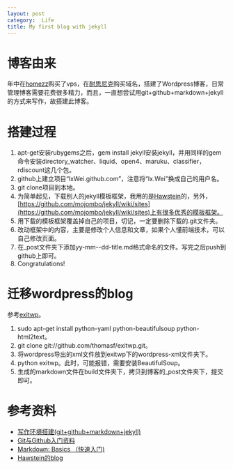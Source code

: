 ```yaml
---
layout: post
category:  Life
title: My first blog with jekyll
---
```


# 博客由来
年中在[homezz](http://www.homezz.com/)购买了vps，在[耐思尼克](http://www.iisp.com/)购买域名，搭建了Wordpress博客，日常管理博客需要花费很多精力，而且，一直想尝试用git+github+markdown+jekyll的方式来写作，故搭建此博客。
# 搭建过程
1. apt-get安装rubygems之后，gem install jekyll安装jekyll，并用同样的gem命令安装directory_watcher、liquid、open4、maruku、classifier，rdiscount这几个包。
2. github上建立项目“lxWei.github.com”，注意将“lx.Wei”换成自己的用户名。
3. git clone项目到本地。
4. 为简单起见，下载别人的jekyll模板框架，我用的是[Hawstein](https://github.com/Hawstein/hawstein.github.com)的，另外，[https://github.com/mojombo/jekyll/wiki/sites](https://github.com/mojombo/jekyll/wiki/sites)上有很多优秀的模板框架。
5. 用下载的模板框架覆盖掉自己的项目，切记，一定要删除下载的.git文件夹。
6. 改动框架中的内容，主要是修改个人信息和文章，如果个人懂前端技术，可以自己修改页面。
7. 在_post文件夹下添加yy-mm--dd-title.md格式命名的文件。写完之后push到github上即可。
8. Congratulations!

# 迁移wordpress的blog
参考[exitwp](http://yishanhe.net/exitwp-convert-wordpress--markdown/)。
1. sudo apt-get install python-yaml python-beautifulsoup python-html2text。
2. git clone git://github.com/thomasf/exitwp.git。
3. 将wordpress导出的xml文件放到exitwp下的wordpress-xml文件夹下。
4. python exitwp。此时，可能报错，需要安装BeautifulSoup。
5. 生成的markdown文件在build文件夹下，拷贝到博客的_post文件夹下，提交即可。


# 参考资料
* [写作环境搭建(git+github+markdown+jekyll)][1]
* [Git与Github入门资料](http://www.yangzhiping.com/tech/git.html)
* [Markdown: Basics （快速入门)](http://wowubuntu.com/markdown/basic.html)
* [Hawstein的blog](https://github.com/Hawstein/hawstein.github.com)

[1]: http://ellochen.github.io/2013/03/写作环境搭建(git+github+markdown+jekyll)/


